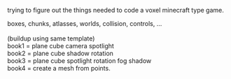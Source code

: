 
trying to figure out the things needed to code a voxel minecraft type game.<br>

boxes, chunks, atlasses, worlds, collision, controls, ...<br>
<br>
(buildup using same template)<br>
book1 = plane cube camera spotlight<br>
book2 = plane cube shadow rotation<br>
book3 = plane cube spotlight rotation fog shadow<br>
book4 = create a mesh from points.<br>
